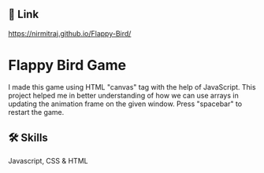 
## 🔗 Link
https://nirmitraj.github.io/Flappy-Bird/


# Flappy Bird Game

I made this game using HTML "canvas" tag with the help of JavaScript. This project helped me in better understanding of how we can use arrays in updating the animation frame on the given window. Press "spacebar" to restart the game.


## 🛠 Skills
Javascript, CSS & HTML

